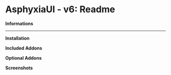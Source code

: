 AsphyxiaUI - v6: Readme
=======================

**Informations**


---

**Installation**

**Included Addons**

**Optional Addons**

**Screenshots**